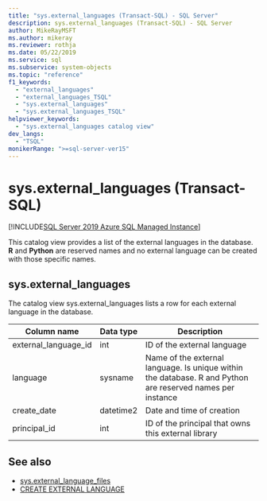 ```yaml
---
title: "sys.external_languages (Transact-SQL) - SQL Server"
description: sys.external_languages (Transact-SQL) - SQL Server
author: MikeRayMSFT
ms.author: mikeray
ms.reviewer: rothja
ms.date: 05/22/2019
ms.service: sql
ms.subservice: system-objects
ms.topic: "reference"
f1_keywords:
  - "external_languages"
  - "external_languages_TSQL"
  - "sys.external_languages"
  - "sys.external_languages_TSQL"
helpviewer_keywords:
  - "sys.external_languages catalog view"
dev_langs:
  - "TSQL"
monikerRange: ">=sql-server-ver15"
---
```


# sys.external_languages (Transact-SQL)
[!INCLUDE[SQL Server 2019 Azure SQL Managed Instance](../../includes/applies-to-version/sqlserver2019-asdbmi.md)]

This catalog view provides a list of the external languages in the database. **R** and **Python** are reserved names and no external language can be created with those specific names.

## sys.external_languages

The catalog view sys.external_languages lists a row for each external language in the database.

|Column name |Data type | Description|
|------|------|------|
|external_language_id |int | ID of the external language|
|language |sysname |Name of the external language. Is unique within the database. R and Python are reserved names per instance|
|create_date |datetime2 |Date and time of creation|
|principal_id |int |ID of the principal that owns this external library|

## See also  

+ [sys.external_language_files](sys-external-language-files-transact-sql.md)  
+ [CREATE EXTERNAL LANGUAGE](../../t-sql/statements/create-external-language-transact-sql.md) 
